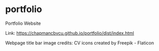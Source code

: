 # portfolio
Portfolio Website

Link: https://chapmancbvcu.github.io/portfolio/dist/index.html

Webpage title bar image credits: CV icons created by Freepik - Flaticon